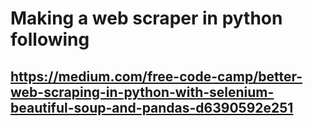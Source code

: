 # Making a web scraper in python following  
## https://medium.com/free-code-camp/better-web-scraping-in-python-with-selenium-beautiful-soup-and-pandas-d6390592e251
